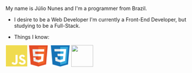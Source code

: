 My name is Júlio Nunes and I'm a programmer from Brazil.

- I desire to be a Web Developer I'm currently a Front-End Developer, but studying to be a Full-Stack.

- Things I know:

<img src="https://raw.githubusercontent.com/devicons/devicon/master/icons/javascript/javascript-plain.svg" height="60" width="60" ><img src="https://raw.githubusercontent.com/devicons/devicon/master/icons/html5/html5-original.svg" height="60" width="60" ><img src="https://raw.githubusercontent.com/devicons/devicon/master/icons/css3/css3-original.svg" height="60" width="60" ><img src="https://camo.githubusercontent.com/27d0b117da00485c56d69aef0fa310a3f8a07abecc8aa15fa38c8b78526c60ac/68747470733a2f2f63646e2e6a7364656c6976722e6e65742f67682f64657669636f6e732f64657669636f6e2f69636f6e732f72656163742f72656163742d6f726967696e616c2e737667" height="60" width="60" >



